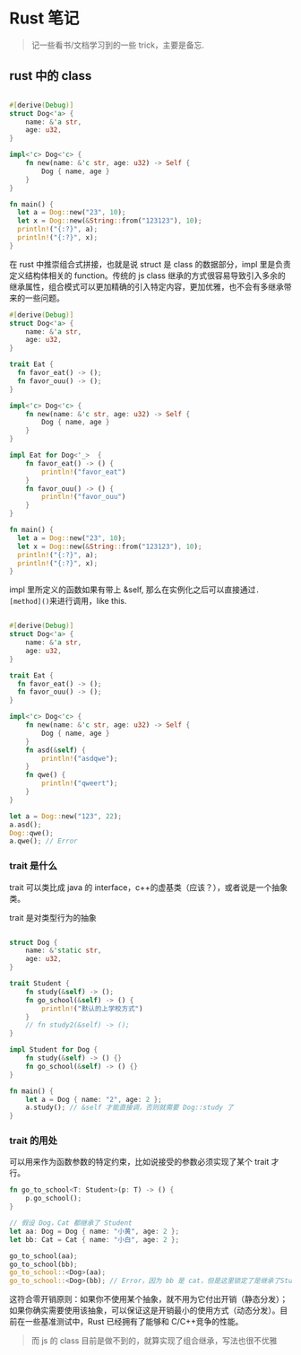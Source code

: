 # Rust 笔记

> 记一些看书/文档学习到的一些 trick，主要是备忘.

## rust 中的 class

```rust

#[derive(Debug)]
struct Dog<'a> {
    name: &'a str,
    age: u32,
}

impl<'c> Dog<'c> {
    fn new(name: &'c str, age: u32) -> Self {
        Dog { name, age }
    }
}

fn main() {
  let a = Dog::new("23", 10);
  let x = Dog::new(&String::from("123123"), 10);
  println!("{:?}", a);
  println!("{:?}", x);
}

```

在 rust 中推崇组合式拼接，也就是说 struct 是 class 的数据部分，impl 里是负责定义结构体相关的 function。传统的 js class 继承的方式很容易导致引入多余的继承属性，组合模式可以更加精确的引入特定内容，更加优雅，也不会有多继承带来的一些问题。

```rust
#[derive(Debug)]
struct Dog<'a> {
    name: &'a str,
    age: u32,
}

trait Eat {
  fn favor_eat() -> ();
  fn favor_ouu() -> ();
}

impl<'c> Dog<'c> {
    fn new(name: &'c str, age: u32) -> Self {
        Dog { name, age }
    }
}

impl Eat for Dog<'_>  {
    fn favor_eat() -> () {
        println!("favor_eat")
    }
    fn favor_ouu() -> () {
        println!("favor_ouu")
    }
}

fn main() {
  let a = Dog::new("23", 10);
  let x = Dog::new(&String::from("123123"), 10);
  println!("{:?}", a);
  println!("{:?}", x);
}

```

impl 里所定义的函数如果有带上 &self, 那么在实例化之后可以直接通过`.[method]()`来进行调用，like this.

```rust

#[derive(Debug)]
struct Dog<'a> {
    name: &'a str,
    age: u32,
}

trait Eat {
  fn favor_eat() -> ();
  fn favor_ouu() -> ();
}

impl<'c> Dog<'c> {
    fn new(name: &'c str, age: u32) -> Self {
        Dog { name, age }
    }
    fn asd(&self) {
        println!("asdqwe");
    }
    fn qwe() {
        println!("qweert");
    }
}

let a = Dog::new("123", 22);
a.asd();
Dog::qwe();
a.qwe(); // Error

```

### trait 是什么

trait 可以类比成 java 的 interface，c++的虚基类（应该？），或者说是一个抽象类。

trait 是对类型行为的抽象

```rust

struct Dog {
    name: &'static str,
    age: u32,
}

trait Student {
    fn study(&self) -> ();
    fn go_school(&self) -> () {
        println!("默认的上学校方式")
    }
    // fn study2(&self) -> ();
}

impl Student for Dog {
    fn study(&self) -> () {}
    fn go_school(&self) -> () {}
}

fn main() {
    let a = Dog { name: "2", age: 2 };
    a.study(); // &self 才能直接调，否则就需要 Dog::study 了
}

```

### trait 的用处

可以用来作为函数参数的特定约束，比如说接受的参数必须实现了某个 trait 才行。

```rust
fn go_to_school<T: Student>(p: T) -> () {
    p.go_school();
}

// 假设 Dog，Cat 都继承了 Student
let aa: Dog = Dog { name: "小黄", age: 2 };
let bb: Cat = Cat { name: "小白", age: 2 };

go_to_school(aa);
go_to_school(bb);
go_to_school::<Dog>(aa);
go_to_school::<Dog>(bb); // Error，因为 bb 是 cat，但是这里锁定了是继承了Student的Dog才行

```

这符合零开销原则：如果你不使用某个抽象，就不用为它付出开销（静态分发）；如果你确实需要使用该抽象，可以保证这是开销最小的使用方式（动态分发）。目前在一些基准测试中，Rust 已经拥有了能够和 C/C++竞争的性能。

> 而 js 的 class 目前是做不到的，就算实现了组合继承，写法也很不优雅
